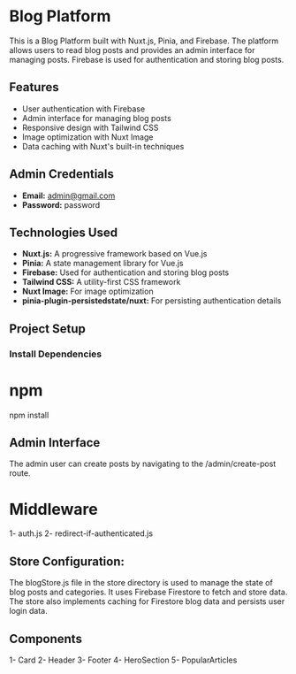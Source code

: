 # Blog Platform

This is a Blog Platform built with Nuxt.js, Pinia, and Firebase. The platform allows users to read blog posts and provides an admin interface for managing posts. Firebase is used for authentication and storing blog posts.

## Features

- User authentication with Firebase
- Admin interface for managing blog posts
- Responsive design with Tailwind CSS
- Image optimization with Nuxt Image
- Data caching with Nuxt's built-in techniques

## Admin Credentials

- **Email:** admin@gmail.com
- **Password:** password

## Technologies Used

- **Nuxt.js:** A progressive framework based on Vue.js
- **Pinia:** A state management library for Vue.js
- **Firebase:** Used for authentication and storing blog posts
- **Tailwind CSS:** A utility-first CSS framework
- **Nuxt Image:** For image optimization
- **pinia-plugin-persistedstate/nuxt:** For persisting authentication details

## Project Setup

### Install Dependencies

# npm

npm install

## Admin Interface

The admin user can create posts by navigating to the /admin/create-post route.

# Middleware

1- auth.js
2- redirect-if-authenticated.js

## Store Configuration:

The blogStore.js file in the store directory is used to manage the state of blog posts and categories. It uses Firebase Firestore to fetch and store data. The store also implements caching for Firestore blog data and persists user login data.

## Components

1- Card
2- Header
3- Footer
4- HeroSection
5- PopularArticles
